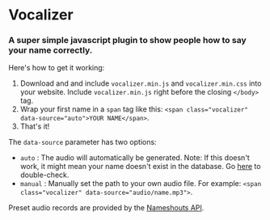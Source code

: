 # Vocalizer
### A super simple javascript plugin to show people how to say your name correctly.

Here's how to get it working:

1. Download and and include `vocalizer.min.js` and `vocalizer.min.css` into your website. Include `vocalizer.min.js` right before the closing `</body>` tag.
2. Wrap your first name in a `span` tag like this: `<span class="vocalizer" data-source="auto">YOUR NAME</span>`.
3. That's it!

The `data-source` parameter has two options:
- `auto` : The audio will automatically be generated. Note: If this doesn't work, it might mean your name doesn't exist in the database. Go [here](https://www.nameshouts.com/) to double-check.
- `manual` : Manually set the path to your own audio file. For example: `<span class="vocalizer" data-source="audio/name.mp3">`.

Preset audio records are provided by the [Nameshouts API](https://www.nameshouts.com/).
